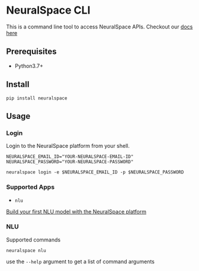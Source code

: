 # NeuralSpace CLI
This is a command line tool to access NeuralSpace APIs. Checkout our [docs here](docs.neuralspace.ai) 

## Prerequisites

- Python3.7+

## Install

```shell script
pip install neuralspace
```

## Usage

### Login

Login to the NeuralSpace platform from your shell.

```shell script
NEURALSPACE_EMAIL_ID="YOUR-NEURALSPACE-EMAIL-ID"
NEURALSPACE_PASSWORD="YOUR-NEURALSPACE-PASSWORD"

neuralspace login -e $NEURALSPACE_EMAIL_ID -p $NEURALSPACE_PASSWORD
```

### Supported Apps

- `nlu`

[Build your first NLU model with the NeuralSpace platform](docs.neuralspace.ai/natural-language-understanding/quickstarts/python)

### NLU

Supported commands

```shell script
neuralspace nlu
```

use the `--help` argument to get a list of command arguments